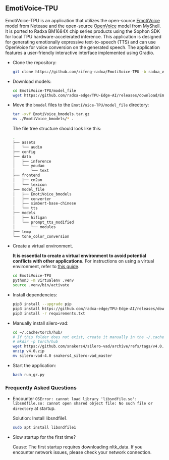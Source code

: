 ## EmotiVoice-TPU

EmotiVoice-TPU is an application that utilizes the open-source [EmotiVoice](https://github.com/netease-youdao/EmotiVoice) model from Netease and the open-source [OpenVoice](https://github.com/myshell-ai/OpenVoice) model from MyShell. It is ported to Radxa BM1684X chip series products using the Sophon SDK for local TPU hardware-accelerated inference. This application is designed for generating emotionally expressive text-to-speech (TTS) and can use OpenVoice for voice conversion on the generated speech. The application features a user-friendly interactive interface implemented using Gradio.

- Clone the repository:

    ```bash
    git clone https://github.com/zifeng-radxa/EmotiVoice-TPU -b radxa_v0.1.2
    ```
    
- Download models:

    ```bash
    cd EmotiVoice-TPU/model_file
    wget https://github.com/radxa-edge/TPU-Edge-AI/releases/download/EmotiVoice/EmotiVoice_bmodels.tar.gz
    ```
    
- Move the `bmodel` files to the `EmotiVoice-TPU/model_file` directory:

    ```bash
    tar -xvf EmotiVoice_bmodels.tar.gz
    mv ./EmotiVoice_bmodels/* .
  ```
  The file tree structure should look like this:
    ```bash
  .
  ├── assets
  │   └── audio
  ├── config
  ├── data
  │   ├── inference
  │   └── youdao
  │       └── text
  ├── frontend
  │   ├── cn2an
  │   └── lexicon
  ├── model_file
  │   ├── EmotiVoice_bmodels
  │   ├── converter
  │   ├── simbert-base-chinese
  │   └── tts
  ├── models
  │   ├── hifigan
  │   └── prompt_tts_modified
  │       └── modules
  ├── temp
  └── tone_color_conversion
    ```


- Create a virtual environment.

    **It is essential to create a virtual environment to avoid potential conflicts with other applications.** For instructions on using a virtual environment, refer to [this guide](Virtualenv_usage.md).

    ```bash
    cd EmotiVoice-TPU
    python3 -m virtualenv .venv
    source .venv/bin/activate
    ```

- Install dependencies:

    ```bash
    pip3 install --upgrade pip
    pip3 install https://github.com/radxa-edge/TPU-Edge-AI/releases/download/v0.1.0/tpu_perf-1.2.31-py3-none-manylinux2014_aarch64.whl
    pip3 install -r requirements.txt
    ```

- Manually install silero-vad:

    ```bash
    cd ~/.cache/torch/hub/
    # If this folder does not exist, create it manually in the ~/.cache directory
    # mkdir -p torch/hub 
    wget https://github.com/snakers4/silero-vad/archive/refs/tags/v4.0.zip
    unzip v4.0.zip 
    mv silero-vad-4.0 snakers4_silero-vad_master
    ```

- Start the application:

    ```bash
    bash run_gr.py
    ```



### Frequently Asked Questions

- Encounter `OSError: cannot load library 'libsndfile.so': libsndfile.so: cannot open shared object file: No such file or directory` at startup.

  Solution: Install libsndfile1.
  ```bash
  sudo apt install libsndfile1
  ```

- Slow startup for the first time?

  Cause: The first startup requires downloading nltk_data. If you encounter network issues, please check your network connection.